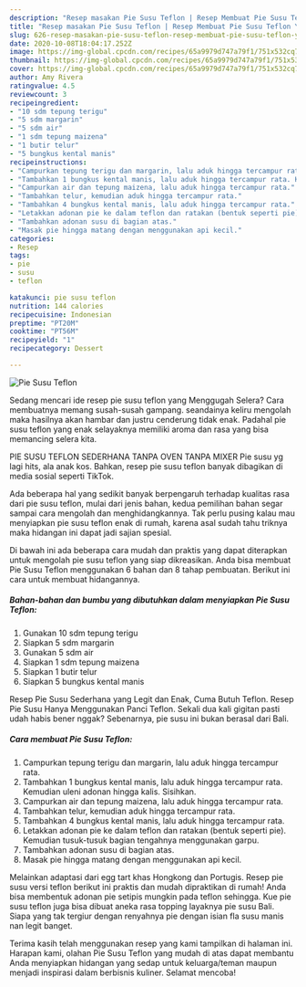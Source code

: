 ```yaml
---
description: "Resep masakan Pie Susu Teflon | Resep Membuat Pie Susu Teflon Yang Paling Enak"
title: "Resep masakan Pie Susu Teflon | Resep Membuat Pie Susu Teflon Yang Paling Enak"
slug: 626-resep-masakan-pie-susu-teflon-resep-membuat-pie-susu-teflon-yang-paling-enak
date: 2020-10-08T18:04:17.252Z
image: https://img-global.cpcdn.com/recipes/65a9979d747a79f1/751x532cq70/pie-susu-teflon-foto-resep-utama.jpg
thumbnail: https://img-global.cpcdn.com/recipes/65a9979d747a79f1/751x532cq70/pie-susu-teflon-foto-resep-utama.jpg
cover: https://img-global.cpcdn.com/recipes/65a9979d747a79f1/751x532cq70/pie-susu-teflon-foto-resep-utama.jpg
author: Amy Rivera
ratingvalue: 4.5
reviewcount: 3
recipeingredient:
- "10 sdm tepung terigu"
- "5 sdm margarin"
- "5 sdm air"
- "1 sdm tepung maizena"
- "1 butir telur"
- "5 bungkus kental manis"
recipeinstructions:
- "Campurkan tepung terigu dan margarin, lalu aduk hingga tercampur rata."
- "Tambahkan 1 bungkus kental manis, lalu aduk hingga tercampur rata. Kemudian uleni adonan hingga kalis. Sisihkan."
- "Campurkan air dan tepung maizena, lalu aduk hingga tercampur rata."
- "Tambahkan telur, kemudian aduk hingga tercampur rata."
- "Tambahkan 4 bungkus kental manis, lalu aduk hingga tercampur rata."
- "Letakkan adonan pie ke dalam teflon dan ratakan (bentuk seperti pie). Kemudian tusuk-tusuk bagian tengahnya menggunakan garpu."
- "Tambahkan adonan susu di bagian atas."
- "Masak pie hingga matang dengan menggunakan api kecil."
categories:
- Resep
tags:
- pie
- susu
- teflon

katakunci: pie susu teflon 
nutrition: 144 calories
recipecuisine: Indonesian
preptime: "PT20M"
cooktime: "PT56M"
recipeyield: "1"
recipecategory: Dessert

---
```



![Pie Susu Teflon](https://img-global.cpcdn.com/recipes/65a9979d747a79f1/751x532cq70/pie-susu-teflon-foto-resep-utama.jpg)

Sedang mencari ide resep pie susu teflon yang Menggugah Selera? Cara membuatnya memang susah-susah gampang. seandainya keliru mengolah maka hasilnya akan hambar dan justru cenderung tidak enak. Padahal pie susu teflon yang enak selayaknya memiliki aroma dan rasa yang bisa memancing selera kita.

PIE SUSU TEFLON SEDERHANA TANPA OVEN TANPA MIXER Pie susu yg lagi hits, ala anak kos. Bahkan, resep pie susu teflon banyak dibagikan di media sosial seperti TikTok.

Ada beberapa hal yang sedikit banyak berpengaruh terhadap kualitas rasa dari pie susu teflon, mulai dari jenis bahan, kedua pemilihan bahan segar sampai cara mengolah dan menghidangkannya. Tak perlu pusing kalau mau menyiapkan pie susu teflon enak di rumah, karena asal sudah tahu triknya maka hidangan ini dapat jadi sajian spesial.


Di bawah ini ada beberapa cara mudah dan praktis yang dapat diterapkan untuk mengolah pie susu teflon yang siap dikreasikan. Anda bisa membuat Pie Susu Teflon menggunakan 6 bahan dan 8 tahap pembuatan. Berikut ini cara untuk membuat hidangannya.

<!--inarticleads1-->

##### Bahan-bahan dan bumbu yang dibutuhkan dalam menyiapkan Pie Susu Teflon:

1. Gunakan 10 sdm tepung terigu
1. Siapkan 5 sdm margarin
1. Gunakan 5 sdm air
1. Siapkan 1 sdm tepung maizena
1. Siapkan 1 butir telur
1. Siapkan 5 bungkus kental manis


Resep Pie Susu Sederhana yang Legit dan Enak, Cuma Butuh Teflon. Resep Pie Susu Hanya Menggunakan Panci Teflon. Sekali dua kali gigitan pasti udah habis bener nggak? Sebenarnya, pie susu ini bukan berasal dari Bali. 

<!--inarticleads2-->

##### Cara membuat Pie Susu Teflon:

1. Campurkan tepung terigu dan margarin, lalu aduk hingga tercampur rata.
1. Tambahkan 1 bungkus kental manis, lalu aduk hingga tercampur rata. Kemudian uleni adonan hingga kalis. Sisihkan.
1. Campurkan air dan tepung maizena, lalu aduk hingga tercampur rata.
1. Tambahkan telur, kemudian aduk hingga tercampur rata.
1. Tambahkan 4 bungkus kental manis, lalu aduk hingga tercampur rata.
1. Letakkan adonan pie ke dalam teflon dan ratakan (bentuk seperti pie). Kemudian tusuk-tusuk bagian tengahnya menggunakan garpu.
1. Tambahkan adonan susu di bagian atas.
1. Masak pie hingga matang dengan menggunakan api kecil.


Melainkan adaptasi dari egg tart khas Hongkong dan Portugis. Resep pie susu versi teflon berikut ini praktis dan mudah dipraktikan di rumah! Anda bisa membentuk adonan pie setipis mungkin pada teflon sehingga. Kue pie susu teflon juga bisa dibuat aneka rasa topping layaknya pie susu Bali. Siapa yang tak tergiur dengan renyahnya pie dengan isian fla susu manis nan legit banget. 

Terima kasih telah menggunakan resep yang kami tampilkan di halaman ini. Harapan kami, olahan Pie Susu Teflon yang mudah di atas dapat membantu Anda menyiapkan hidangan yang sedap untuk keluarga/teman maupun menjadi inspirasi dalam berbisnis kuliner. Selamat mencoba!
